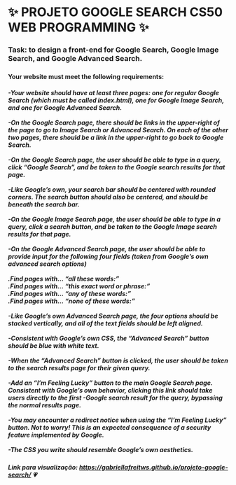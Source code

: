 # ✨ PROJETO GOOGLE SEARCH CS50 WEB PROGRAMMING ✨

<h3>Task: to design a front-end for Google Search, Google Image Search, and Google Advanced Search.<h3>

<h4>Your website must meet the following requirements:<h4>

<h5>
-Your website should have at least three pages: one for regular Google Search (which must be called index.html), one for Google Image Search, and one for Google Advanced Search.<br><br>
-On the Google Search page, there should be links in the upper-right of the page to go to Image Search or Advanced Search. On each of the other two pages, there should be a link in the upper-right to go back to Google Search.<br><br>
-On the Google Search page, the user should be able to type in a query, click “Google Search”, and be taken to the Google search results for that page.<br><br>
-Like Google’s own, your search bar should be centered with rounded corners. The search button should also be centered, and should be beneath the search bar.<br><br>
-On the Google Image Search page, the user should be able to type in a query, click a search button, and be taken to the Google Image search results for that page.<br><br>
-On the Google Advanced Search page, the user should be able to provide input for the following four fields (taken from Google’s own advanced search options)<br><br>
.Find pages with… “all these words:”<br>
.Find pages with… “this exact word or phrase:”<br>
.Find pages with… “any of these words:”<br>
.Find pages with… “none of these words:”<br><br>
-Like Google’s own Advanced Search page, the four options should be stacked vertically, and all of the text fields should be left aligned.<br><br>
-Consistent with Google’s own CSS, the “Advanced Search” button should be blue with white text.<br><br>
-When the “Advanced Search” button is clicked, the user should be taken to the search results page for their given query.<br><br>
-Add an “I’m Feeling Lucky” button to the main Google Search page. Consistent with Google’s own behavior, clicking this link should take users directly to the first -Google search result for the query, bypassing the normal results page.<br><br>
-You may encounter a redirect notice when using the “I’m Feeling Lucky” button. Not to worry! This is an expected consequence of a security feature implemented by Google.<br><br>
-The CSS you write should resemble Google’s own aesthetics.<br>
<h5>

**Link para visualização: https://gabriellafreitws.github.io/projeto-google-search/ 💗**

